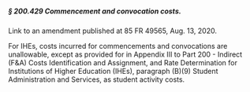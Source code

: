##### § 200.429 Commencement and convocation costs. #####

Link to an amendment published at 85 FR 49565, Aug. 13, 2020.

For IHEs, costs incurred for commencements and convocations are unallowable, except as provided for in Appendix III to Part 200 - Indirect (F&A) Costs Identification and Assignment, and Rate Determination for Institutions of Higher Education (IHEs), paragraph (B)(9) Student Administration and Services, as student activity costs.